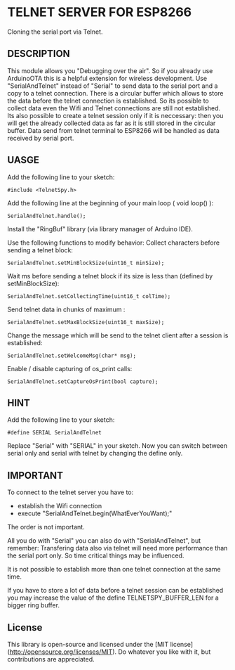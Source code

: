 # TELNET SERVER FOR ESP8266

Cloning the serial port via Telnet.

## DESCRIPTION

This module allows you "Debugging over the air". So if you already use ArduinoOTA this is a helpful extension for wireless development. Use "SerialAndTelnet" instead of "Serial" to send data to the serial port and a copy to a telnet connection. There is a circular buffer which allows to store the data before the telnet connection is established. So its possible to collect data even the Wifi and Telnet connections are still not established. Its also possible to create a telnet session only if it is neccessary: then you will get the already collected data as far as it is still stored in the circular buffer. Data send from telnet terminal to ESP8266 will be handled as data received by serial port.

## UASGE

Add the following line to your sketch:
```
#include <TelnetSpy.h>
```

Add the following line at the beginning of your main loop ( void loop() ):
```
SerialAndTelnet.handle();
```

Install the "RingBuf" library (via library manager of Arduino IDE).

Use the following functions to modify behavior:
  Collect <minSize> characters before sending a telnet block: 
```
SerialAndTelnet.setMinBlockSize(uint16_t minSize);
```
  Wait <colTime> ms before sending a telnet block if its size is less than <minSize> (defined by setMinBlockSize):
```
SerialAndTelnet.setCollectingTime(uint16_t colTime);
```
  Send telnet data in chunks of maximum <maxSize>:
```
SerialAndTelnet.setMaxBlockSize(uint16_t maxSize);
```
  Change the message which will be send to the telnet client after a session is established:
```
SerialAndTelnet.setWelcomeMsg(char* msg);    
```
  Enable / disable capturing of os_print calls:
```
SerialAndTelnet.setCaptureOsPrint(bool capture);
```

## HINT

Add the following line to your sketch:
```
#define SERIAL SerialAndTelnet
```
Replace "Serial" with "SERIAL" in your sketch. Now you can switch between serial only and serial with telnet by changing the define only.
 
## IMPORTANT

To connect to the telnet server you have to:
 - establish the Wifi connection
 - execute "SerialAndTelnet.begin(WhatEverYouWant);"
 
The order is not important.

All you do with "Serial" you can also do with "SerialAndTelnet", but remember: Transfering data also via telnet will need more performance than the serial port only. So time critical things may be influenced.

It is not possible to establish more than one telnet connection at the same time.

If you have to store a lot of data before a telnet session can be established you may increase the value of the define TELNETSPY_BUFFER_LEN for a bigger ring buffer.    

## License

This library is open-source and licensed under the [MIT license] (http://opensource.org/licenses/MIT). Do whatever you like with it, but contributions are appreciated.

